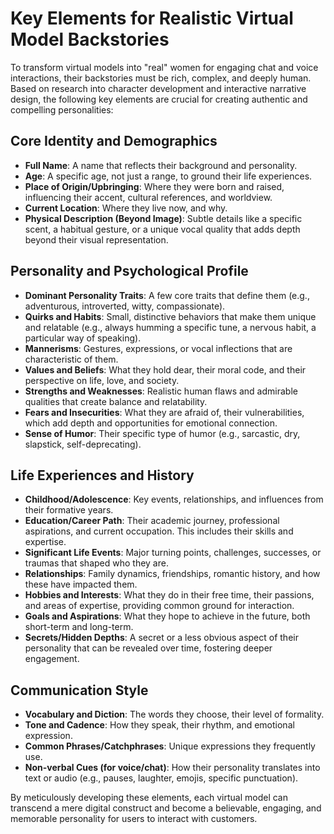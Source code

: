 # Key Elements for Realistic Virtual Model Backstories

To transform virtual models into "real" women for engaging chat and voice interactions, their backstories must be rich, complex, and deeply human. Based on research into character development and interactive narrative design, the following key elements are crucial for creating authentic and compelling personalities:

## Core Identity and Demographics

*   **Full Name**: A name that reflects their background and personality.
*   **Age**: A specific age, not just a range, to ground their life experiences.
*   **Place of Origin/Upbringing**: Where they were born and raised, influencing their accent, cultural references, and worldview.
*   **Current Location**: Where they live now, and why.
*   **Physical Description (Beyond Image)**: Subtle details like a specific scent, a habitual gesture, or a unique vocal quality that adds depth beyond their visual representation.

## Personality and Psychological Profile

*   **Dominant Personality Traits**: A few core traits that define them (e.g., adventurous, introverted, witty, compassionate).
*   **Quirks and Habits**: Small, distinctive behaviors that make them unique and relatable (e.g., always humming a specific tune, a nervous habit, a particular way of speaking).
*   **Mannerisms**: Gestures, expressions, or vocal inflections that are characteristic of them.
*   **Values and Beliefs**: What they hold dear, their moral code, and their perspective on life, love, and society.
*   **Strengths and Weaknesses**: Realistic human flaws and admirable qualities that create balance and relatability.
*   **Fears and Insecurities**: What they are afraid of, their vulnerabilities, which add depth and opportunities for emotional connection.
*   **Sense of Humor**: Their specific type of humor (e.g., sarcastic, dry, slapstick, self-deprecating).

## Life Experiences and History

*   **Childhood/Adolescence**: Key events, relationships, and influences from their formative years.
*   **Education/Career Path**: Their academic journey, professional aspirations, and current occupation. This includes their skills and expertise.
*   **Significant Life Events**: Major turning points, challenges, successes, or traumas that shaped who they are.
*   **Relationships**: Family dynamics, friendships, romantic history, and how these have impacted them.
*   **Hobbies and Interests**: What they do in their free time, their passions, and areas of expertise, providing common ground for interaction.
*   **Goals and Aspirations**: What they hope to achieve in the future, both short-term and long-term.
*   **Secrets/Hidden Depths**: A secret or a less obvious aspect of their personality that can be revealed over time, fostering deeper engagement.

## Communication Style

*   **Vocabulary and Diction**: The words they choose, their level of formality.
*   **Tone and Cadence**: How they speak, their rhythm, and emotional expression.
*   **Common Phrases/Catchphrases**: Unique expressions they frequently use.
*   **Non-verbal Cues (for voice/chat)**: How their personality translates into text or audio (e.g., pauses, laughter, emojis, specific punctuation).

By meticulously developing these elements, each virtual model can transcend a mere digital construct and become a believable, engaging, and memorable personality for users to interact with customers.
